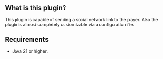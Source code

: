 ## What is this plugin?
This plugin is capable of sending a social network link to the player. Also the plugin is almost completely customizable via a configuration file.
## Requirements
- Java 21 or higher.

